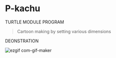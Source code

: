 # P-kachu

TURTLE MODULE PROGRAM 
> Cartoon making by setting various dimensions


DEONSTRATION

![ezgif com-gif-maker](https://user-images.githubusercontent.com/71262550/155135177-96b5c329-e4ea-465e-bb69-22d7b1e68ed3.gif)
